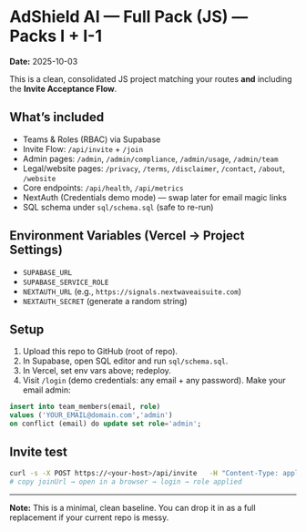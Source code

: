 # AdShield AI — Full Pack (JS) — Packs I + I-1

**Date:** 2025-10-03

This is a clean, consolidated JS project matching your routes **and** including the **Invite Acceptance Flow**.

## What’s included
- Teams & Roles (RBAC) via Supabase
- Invite Flow: `/api/invite` + `/join`
- Admin pages: `/admin`, `/admin/compliance`, `/admin/usage`, `/admin/team`
- Legal/website pages: `/privacy`, `/terms`, `/disclaimer`, `/contact`, `/about`, `/website`
- Core endpoints: `/api/health`, `/api/metrics`
- NextAuth (Credentials demo mode) — swap later for email magic links
- SQL schema under `sql/schema.sql` (safe to re-run)

## Environment Variables (Vercel → Project Settings)
- `SUPABASE_URL`
- `SUPABASE_SERVICE_ROLE`
- `NEXTAUTH_URL` (e.g., `https://signals.nextwaveaisuite.com`)
- `NEXTAUTH_SECRET` (generate a random string)

## Setup
1. Upload this repo to GitHub (root of repo).
2. In Supabase, open SQL editor and run `sql/schema.sql`.
3. In Vercel, set env vars above; redeploy.
4. Visit `/login` (demo credentials: any email + any password). Make your email admin:
```sql
insert into team_members(email, role)
values ('YOUR_EMAIL@domain.com','admin')
on conflict (email) do update set role='admin';
```

## Invite test
```bash
curl -s -X POST https://<your-host>/api/invite   -H "Content-Type: application/json"   -d '{"email":"teammate@example.com","role":"analyst"}'
# copy joinUrl → open in a browser → login → role applied
```

---

**Note:** This is a minimal, clean baseline. You can drop it in as a full replacement if your current repo is messy.
